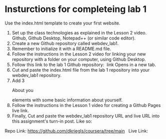 # Insturctions for completeing lab 1 
Use the index.html template to create your first website.

<ol>
  <li>Set up the class technologies as explained in the Lesson 2 video.
  Github, Github Desktop, Notepad++ (or similar code editor).</li>
  <li>Create a new Github repository called webdev_lab1.</li>
  <li>Remember to initialize it with a README.md file.</li>
  <li>Follow the instructions in the Lesson 2 video for linking your new repository with a folder on 
  your computer, using Github Desktop.</li>
  <li>Follow this link to the lab 1 Github repository:  link Opens in a new tab.</li>
  <li>Cut and paste the index.html file from the lab 1 repository into your webdev_lab1 repository.</li>
  <li>Add 3 <p>About you</p> elements with some basic information about yourself.</li>
  <li>Follow the instructions in the Lesson 1 video for creating a Github Pages live link.</li>
  <li>Finally, Cut and paste the webdev_lab1 repository URL and live URL into this assignment's turn-in post. Like so:</li> 
</ol>

Repo Link: https://github.com/dkriegls/coursera/tree/main 
 
Live Link: 


